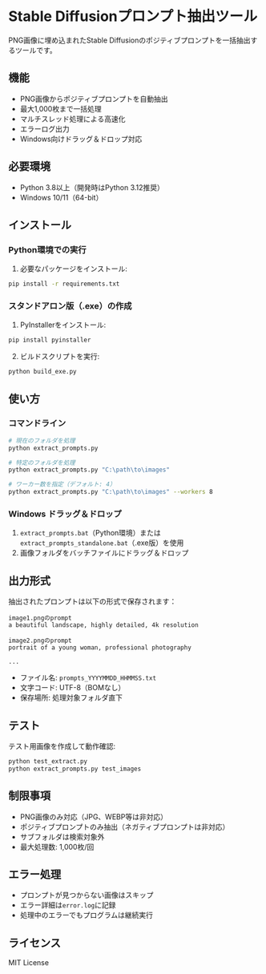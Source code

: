 ﻿# Stable Diffusionプロンプト抽出ツール

PNG画像に埋め込まれたStable Diffusionのポジティブプロンプトを一括抽出するツールです。

## 機能

- PNG画像からポジティブプロンプトを自動抽出
- 最大1,000枚まで一括処理
- マルチスレッド処理による高速化
- エラーログ出力
- Windows向けドラッグ＆ドロップ対応

## 必要環境

- Python 3.8以上（開発時はPython 3.12推奨）
- Windows 10/11（64-bit）

## インストール

### Python環境での実行

1. 必要なパッケージをインストール:
```bash
pip install -r requirements.txt
```

### スタンドアロン版（.exe）の作成

1. PyInstallerをインストール:
```bash
pip install pyinstaller
```

2. ビルドスクリプトを実行:
```bash
python build_exe.py
```

## 使い方

### コマンドライン

```bash
# 現在のフォルダを処理
python extract_prompts.py

# 特定のフォルダを処理
python extract_prompts.py "C:\path\to\images"

# ワーカー数を指定（デフォルト: 4）
python extract_prompts.py "C:\path\to\images" --workers 8
```

### Windows ドラッグ＆ドロップ

1. `extract_prompts.bat`（Python環境）または`extract_prompts_standalone.bat`（.exe版）を使用
2. 画像フォルダをバッチファイルにドラッグ＆ドロップ

## 出力形式

抽出されたプロンプトは以下の形式で保存されます：

```
image1.pngのprompt
a beautiful landscape, highly detailed, 4k resolution

image2.pngのprompt
portrait of a young woman, professional photography

...
```

- ファイル名: `prompts_YYYYMMDD_HHMMSS.txt`
- 文字コード: UTF-8（BOMなし）
- 保存場所: 処理対象フォルダ直下

## テスト

テスト用画像を作成して動作確認:

```bash
python test_extract.py
python extract_prompts.py test_images
```

## 制限事項

- PNG画像のみ対応（JPG、WEBP等は非対応）
- ポジティブプロンプトのみ抽出（ネガティブプロンプトは非対応）
- サブフォルダは検索対象外
- 最大処理数: 1,000枚/回

## エラー処理

- プロンプトが見つからない画像はスキップ
- エラー詳細は`error.log`に記録
- 処理中のエラーでもプログラムは継続実行

## ライセンス

MIT License